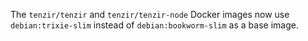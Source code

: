 The `tenzir/tenzir` and `tenzir/tenzir-node` Docker images now use
`debian:trixie-slim` instead of `debian:bookworm-slim` as a base image.
